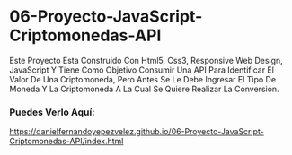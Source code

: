 # 06-Proyecto-JavaScript-Criptomonedas-API
Este Proyecto Esta Construido Con Html5, Css3, Responsive Web Design, JavaScript Y Tiene Como Objetivo Consumir Una API Para Identificar 
El Valor De Una Criptomoneda, Pero Antes Se Le Debe Ingresar El Tipo De Moneda Y La Criptomoneda A La Cual Se Quiere Realizar La Conversión. 

### Puedes Verlo Aquí: 
https://danielfernandoyepezvelez.github.io/06-Proyecto-JavaScript-Criptomonedas-API/index.html
